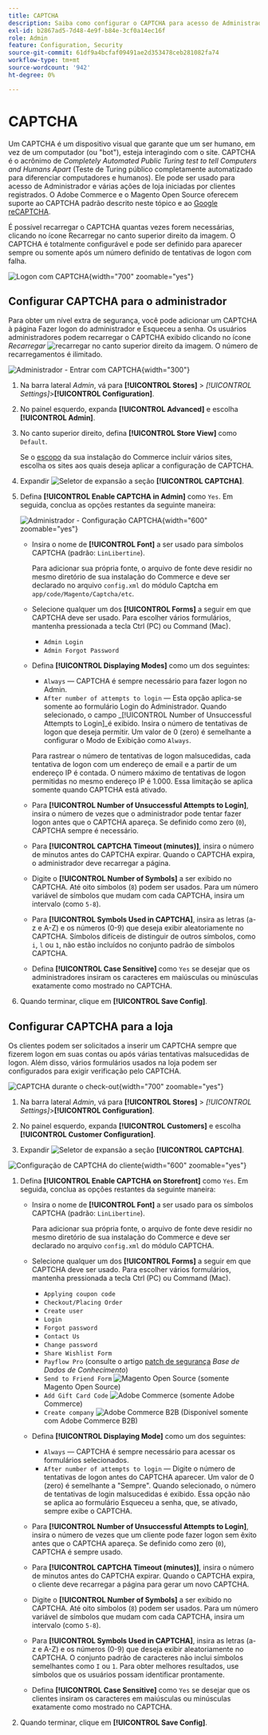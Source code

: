 ```yaml
---
title: CAPTCHA
description: Saiba como configurar o CAPTCHA para acesso de Administrador e várias ações de vitrine iniciadas por clientes registrados.
exl-id: b2867ad5-7d48-4e9f-b84e-3cf0a14ec16f
role: Admin
feature: Configuration, Security
source-git-commit: 61df9a4bcfaf09491ae2d353478ceb281082fa74
workflow-type: tm+mt
source-wordcount: '942'
ht-degree: 0%

---
```


# CAPTCHA

Um CAPTCHA é um dispositivo visual que garante que um ser humano, em vez de um computador (ou &quot;bot&quot;), esteja interagindo com o site. CAPTCHA é o acrônimo de _Completely Automated Public Turing test to tell Computers and Humans Apart_ (Teste de Turing público completamente automatizado para diferenciar computadores e humanos). Ele pode ser usado para acesso de Administrador e várias ações de loja iniciadas por clientes registrados. O Adobe Commerce e o Magento Open Source oferecem suporte ao CAPTCHA padrão descrito neste tópico e ao [Google reCAPTCHA](security-google-recaptcha.md).

É possível recarregar o CAPTCHA quantas vezes forem necessárias, clicando no ícone Recarregar no canto superior direito da imagem. O CAPTCHA é totalmente configurável e pode ser definido para aparecer sempre ou somente após um número definido de tentativas de logon com falha.

![Logon com CAPTCHA](./assets/customer-account-login-captcha.png){width="700" zoomable="yes"}

## Configurar CAPTCHA para o administrador

Para obter um nível extra de segurança, você pode adicionar um CAPTCHA à página Fazer logon do administrador e Esqueceu a senha. Os usuários administradores podem recarregar o CAPTCHA exibido clicando no ícone _Recarregar_ ![recarregar](./assets/CAPTCHA-icon-reload.png) no canto superior direito da imagem. O número de recarregamentos é ilimitado.

![Administrador - Entrar com CAPTCHA](./assets/security-captcha-admin.png){width="300"}

1. Na barra lateral _Admin_, vá para **[!UICONTROL Stores]** > _[!UICONTROL Settings]_>**[!UICONTROL Configuration]**.

1. No painel esquerdo, expanda **[!UICONTROL Advanced]** e escolha **[!UICONTROL Admin]**.

1. No canto superior direito, defina **[!UICONTROL Store View]** como `Default`.

   Se o [escopo](../getting-started/websites-stores-views.md#scope-settings) da sua instalação do Commerce incluir vários sites, escolha os sites aos quais deseja aplicar a configuração de CAPTCHA.

1. Expandir ![Seletor de expansão](../assets/icon-display-expand.png) a seção **[!UICONTROL CAPTCHA]**.

1. Defina **[!UICONTROL Enable CAPTCHA in Admin]** como `Yes`. Em seguida, conclua as opções restantes da seguinte maneira:

   ![Administrador - Configuração CAPTCHA](../configuration-reference/advanced/assets/admin-captcha.png){width="600" zoomable="yes"}

   - Insira o nome de **[!UICONTROL Font]** a ser usado para símbolos CAPTCHA (padrão: `LinLibertine`).

     Para adicionar sua própria fonte, o arquivo de fonte deve residir no mesmo diretório de sua instalação do Commerce e deve ser declarado no arquivo `config.xml` do módulo Captcha em `app/code/Magento/Captcha/etc`.

   - Selecione qualquer um dos **[!UICONTROL Forms]** a seguir em que CAPTCHA deve ser usado. Para escolher vários formulários, mantenha pressionada a tecla Ctrl (PC) ou Command (Mac).

      - `Admin Login`
      - `Admin Forgot Password`

   - Defina **[!UICONTROL Displaying Modes]** como um dos seguintes:

      - `Always` — CAPTCHA é sempre necessário para fazer logon no Admin.
      - `After number of attempts to login` — Esta opção aplica-se somente ao formulário Login do Administrador. Quando selecionado, o campo _[!UICONTROL Number of Unsuccessful Attempts to Login]_é exibido. Insira o número de tentativas de logon que deseja permitir. Um valor de 0 (zero) é semelhante a configurar o Modo de Exibição como `Always`.

     Para rastrear o número de tentativas de logon malsucedidas, cada tentativa de logon com um endereço de email e a partir de um endereço IP é contada. O número máximo de tentativas de logon permitidas no mesmo endereço IP é 1.000. Essa limitação se aplica somente quando CAPTCHA está ativado.

   - Para **[!UICONTROL Number of Unsuccessful Attempts to Login]**, insira o número de vezes que o administrador pode tentar fazer logon antes que o CAPTCHA apareça. Se definido como zero (`0`), CAPTCHA sempre é necessário.

   - Para **[!UICONTROL CAPTCHA Timeout (minutes)]**, insira o número de minutos antes do CAPTCHA expirar. Quando o CAPTCHA expira, o administrador deve recarregar a página.

   - Digite o **[!UICONTROL Number of Symbols]** a ser exibido no CAPTCHA. Até oito símbolos (`8`) podem ser usados. Para um número variável de símbolos que mudam com cada CAPTCHA, insira um intervalo (como `5-8`).

   - Para **[!UICONTROL Symbols Used in CAPTCHA]**, insira as letras (a-z e A-Z) e os números (0-9) que deseja exibir aleatoriamente no CAPTCHA. Símbolos difíceis de distinguir de outros símbolos, como `i`, `l` ou `1`, não estão incluídos no conjunto padrão de símbolos CAPTCHA.

   - Defina **[!UICONTROL Case Sensitive]** como `Yes` se desejar que os administradores insiram os caracteres em maiúsculas ou minúsculas exatamente como mostrado no CAPTCHA.

1. Quando terminar, clique em **[!UICONTROL Save Config]**.

## Configurar CAPTCHA para a loja

Os clientes podem ser solicitados a inserir um CAPTCHA sempre que fizerem logon em suas contas ou após várias tentativas malsucedidas de logon. Além disso, vários formulários usados na loja podem ser configurados para exigir verificação pelo CAPTCHA.

![CAPTCHA durante o check-out](./assets/storefront-checkout-payment-captcha.png){width="700" zoomable="yes"}

1. Na barra lateral _Admin_, vá para **[!UICONTROL Stores]** > _[!UICONTROL Settings]_>**[!UICONTROL Configuration]**.

1. No painel esquerdo, expanda **[!UICONTROL Customers]** e escolha **[!UICONTROL Customer Configuration]**.

1. Expandir ![Seletor de expansão](../assets/icon-display-expand.png) a seção **[!UICONTROL CAPTCHA]**.

![Configuração de CAPTCHA do cliente](../configuration-reference/customers/assets/customer-configuration-captcha.png){width="600" zoomable="yes"}

1. Defina **[!UICONTROL Enable CAPTCHA on Storefront]** como `Yes`. Em seguida, conclua as opções restantes da seguinte maneira:

   - Insira o nome de **[!UICONTROL Font]** a ser usado para os símbolos CAPTCHA (padrão: `LinLibertine`).

     Para adicionar sua própria fonte, o arquivo de fonte deve residir no mesmo diretório de sua instalação do Commerce e deve ser declarado no arquivo `config.xml` do módulo CAPTCHA.

   - Selecione qualquer um dos **[!UICONTROL Forms]** a seguir em que CAPTCHA deve ser usado. Para escolher vários formulários, mantenha pressionada a tecla Ctrl (PC) ou Command (Mac).

      - `Applying coupon code`
      - `Checkout/Placing Order`
      - `Create user`
      - `Login`
      - `Forgot password`
      - `Contact Us`
      - `Change password`
      - `Share Wishlist Form`
      - `Payflow Pro` (consulte o artigo [patch de segurança](https://experienceleague.adobe.com/docs/commerce-knowledge-base/kb/troubleshooting/payments/paypal-payflow-pro-active-carding-activity.html) _Base de Dados de Conhecimento_)
      - `Send to Friend Form` ![Magento Open Source](../assets/open-source.svg) (somente Magento Open Source)
      - `Add Gift Card Code` ![Adobe Commerce](../assets/adobe-logo.svg) (somente Adobe Commerce)
      - `Create company` ![Adobe Commerce B2B](../assets/b2b.svg) (Disponível somente com Adobe Commerce B2B)

   - Defina **[!UICONTROL Displaying Mode]** como um dos seguintes:

      - `Always` — CAPTCHA é sempre necessário para acessar os formulários selecionados.
      - `After number of attempts to login` — Digite o número de tentativas de logon antes do CAPTCHA aparecer. Um valor de 0 (zero) é semelhante a &quot;Sempre&quot;. Quando selecionado, o número de tentativas de login malsucedidas é exibido. Essa opção não se aplica ao formulário Esqueceu a senha, que, se ativado, sempre exibe o CAPTCHA.

   - Para **[!UICONTROL Number of Unsuccessful Attempts to Login]**, insira o número de vezes que um cliente pode fazer logon sem êxito antes que o CAPTCHA apareça. Se definido como zero (`0`), CAPTCHA é sempre usado.

   - Para **[!UICONTROL CAPTCHA Timeout (minutes)]**, insira o número de minutos antes do CAPTCHA expirar. Quando o CAPTCHA expira, o cliente deve recarregar a página para gerar um novo CAPTCHA.

   - Digite o **[!UICONTROL Number of Symbols]** a ser exibido no CAPTCHA. Até oito símbolos (`8`) podem ser usados. Para um número variável de símbolos que mudam com cada CAPTCHA, insira um intervalo (como `5-8`).

   - Para **[!UICONTROL Symbols Used in CAPTCHA]**, insira as letras (a-z e A-Z) e os números (0-9) que deseja exibir aleatoriamente no CAPTCHA. O conjunto padrão de caracteres não inclui símbolos semelhantes como `I` ou `1`. Para obter melhores resultados, use símbolos que os usuários possam identificar prontamente.

   - Defina **[!UICONTROL Case Sensitive]** como `Yes` se desejar que os clientes insiram os caracteres em maiúsculas ou minúsculas exatamente como mostrado no CAPTCHA.

1. Quando terminar, clique em **[!UICONTROL Save Config]**.
